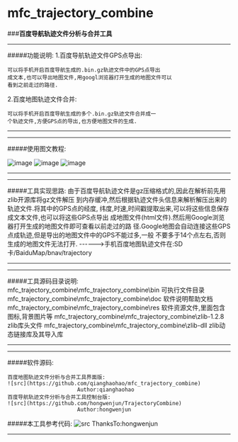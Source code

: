 # mfc_trajectory_combine
###**百度导航轨迹文件分析与合并工具**
***
#####功能说明:
1.百度导航轨迹文件GPS点导出:

    可以将手机开启百度导航生成的.bin.gz轨迹文件中的GPS点导出
    成文本,也可以导出地图文件,用googl浏览器打开生成的地图文件可以
    看到之前走过的路径.

2.百度地图轨迹文件合并:

    可以将手机开启百度导航生成的多个.bin.gz轨迹文件合并成一
    个轨迹文件,方便GPS点的导出,也方便地图文件的生成.
***
***
#####使用图文教程:

![image](https://github.com/qianghaohao/mfc_trajectory_combine/raw/master/img/export_demo.png)
![image](https://github.com/qianghaohao/mfc_trajectory_combine/raw/master/img/trajectory_combine_demo.png)
![image](https://github.com/qianghaohao/mfc_trajectory_combine/raw/master/img/about_tool.png)
***
***
#####工具实现思路:
    由于百度导航轨迹文件是gz压缩格式的,因此在解析前先用zlib开源库将gz文件解压
    到内存缓冲,然后根据轨迹文件头信息来解析解压出来的轨迹文件.将其中的GPS点的经度,
    纬度,时速,时间戳提取出来,可以将这些信息保存成文本文件,也可以将这些GPS点导出
    成地图文件(html文件).然后用Google浏览器打开生成的地图文件即可查看以前走过的路
    径.Google地图会自动连接这些GPS点成轨迹,但是导出的地图文件中的GPS不能过多,一般
    不要多于14个点左右,否则生成的地图文件无法打开.
    ------>手机百度地图轨迹文件在:SD卡/BaiduMap/bnav/trajectory

***
***
#####工具源码目录说明:
    mfc_trajectory_combine\mfc_trajectory_combine\bin   可执行文件目录
    mfc_trajectory_combine\mfc_trajectory_combine\doc   软件说明帮助文档
    mfc_trajectory_combine\mfc_trajectory_combine\res  软件资源文件,里面包含图标,背景图片等
    mfc_trajectory_combine\mfc_trajectory_combine\zlib-1.2.8   zlib库头文件
    mfc_trajectory_combine\mfc_trajectory_combine\zlib-dll  zlib动态链接库及其导入库
***
***
#####软件源码:

    百度地图轨迹文件分析与合并工具界面版:
    ![src](https://github.com/qianghaohao/mfc_trajectory_combine)
                          Author:qianghaohao
    百度导航轨迹文件分析与合并工具控制台版:
    ![src](https://github.com/hongwenjun/TrajectoryCombine)
                          Author:hongwenjun
                          
#####本工具参考代码:
     ![src](https://github.com/hongwenjun/TrajectoryCombine)
                           ThanksTo:hongwenjun
***
